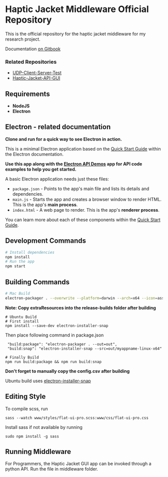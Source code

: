 # Haptic Jacket Middleware Official Repository

This is the official repository for the haptic jacket middleware for my research project.

Documentation [on Gitbook](https://pi31415.gitbook.io/haptic-jacket/)

### Related Repositories

- [UDP-Client-Server-Test](https://github.com/Pi-31415/UDP-Client-Server-Test)
- [Haptic-Jacket-API-GUI](https://github.com/Pi-31415/Haptic-Jacket-API-GUI)

## Requirements

- **NodeJS**
- **Electron**

## Electron - related documentation

**Clone and run for a quick way to see Electron in action.**

This is a minimal Electron application based on the [Quick Start Guide](https://electronjs.org/docs/tutorial/quick-start) within the Electron documentation.

**Use this app along with the [Electron API Demos](https://electronjs.org/#get-started) app for API code examples to help you get started.**

A basic Electron application needs just these files:

- `package.json` - Points to the app's main file and lists its details and dependencies.
- `main.js` - Starts the app and creates a browser window to render HTML. This is the app's **main process**.
- `index.html` - A web page to render. This is the app's **renderer process**.

You can learn more about each of these components within the [Quick Start Guide](https://electronjs.org/docs/tutorial/quick-start).

## Development Commands

```bash
# Install dependencies
npm install
# Run the app
npm start
```

## Building Commands

```bash
# Mac Build
electron-packager . --overwrite --platform=darwin --arch=x64 --icon=assets/icons/icon.icns --prune=true --out=release-builds
```

**Note: Copy extraResources into the release-builds folder after building**

```
# Ubuntu Build
# First install
npm install --save-dev electron-installer-snap
```
Then place following command in package.json
```
 "build:package": "electron-packager . --out=out",
 "build:snap": "electron-installer-snap --src=out/myappname-linux-x64"
```

```
# Finally Build
npm run build:package && npm run build:snap
```
**Don't forget to manually copy the config.csv after building**

Ubuntu build uses [electron-installer-snap](https://github.com/electron-userland/electron-installer-snap)

## Editing Style

 To compile scss, run

 ```
sass --watch www/styles/flat-ui-pro.scss:www/css/flat-ui-pro.css
 ```

 Install sass if not available by running 

 ```
 sudo npm install -g sass
 ```

 ## Running Middleware

 For Programmers, the Haptic Jacket GUI app can be invoked through a python API. Run the file in middleware folder.

